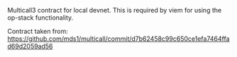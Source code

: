Multicall3 contract for local devnet.
This is required by viem for using the op-stack functionality.

Contract taken from:
https://github.com/mds1/multicall/commit/d7b62458c99c650ce1efa7464ffad69d2059ad56

